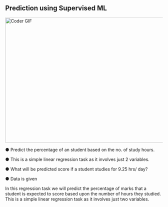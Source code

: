 ## Prediction using Supervised ML 

<img align="center" src="https://i.ytimg.com/vi/VcSNDMBTE-s/hqdefault.jpg" alt="Coder GIF" width="700" height="400">

● Predict the percentage of an student based on the no. of study hours.

● This is a simple linear regression task as it involves just 2 variables.

● What will be predicted score if a student studies for 9.25 hrs/ day?

● Data is given 

In this regression task we will predict the percentage of marks that a student is expected 
to score based upon the number of hours they studied. This is a simple linear regression task as it involves just two variables.
